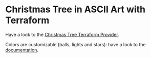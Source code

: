 # Christmas Tree in ASCII Art with Terraform

Have a look to the [Christmas Tree Terraform Provider](https://registry.terraform.io/providers/cappyzawa/christmas-tree/latest).

Colors are customizable (balls, lights and stars): have a look to the [documentation](https://registry.terraform.io/providers/cappyzawa/christmas-tree/latest/docs/resources/christmas-tree).
